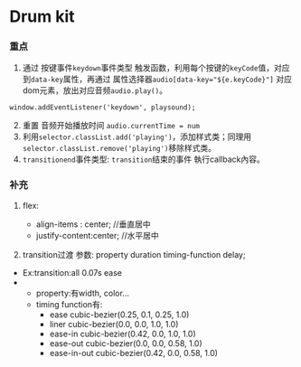 # Drum kit

### 重点

1. 通过 按键事件`keydown`事件类型 触发函数，利用每个按键的`keyCode`值，对应到`data-key`属性，再通过 属性选择器`audio[data-key="${e.keyCode}"]` 对应dom元素，放出对应音频`audio.play()`。

```
window.addEventListener('keydown', playsound);
```

2. 重置 音频开始播放时间 `audio.currentTime = num`
3. 利用`selector.classList.add('playing')`，添加样式类；同理用`selector.classList.remove('playing')`移除样式类。
4. `transitionend`事件类型:  `transition`结束的事件  執行callback內容。

### 补充

1. flex:
	- align-items : center; //垂直居中
	- justify-content:center; //水平居中

2. transition过渡 参数: property duration timing-function delay;

  - Ex:transition:all 0.07s ease
  - 
	- property:有width, color...
	- timing function有:
		- ease          cubic-bezier(0.25, 0.1, 0.25, 1.0)
		- liner         cubic-bezier(0.0, 0.0, 1.0, 1.0)
		- ease-in       cubic-bezier(0.42, 0.0, 1.0, 1.0)
		- ease-out      cubic-bezier(0.0, 0.0, 0.58, 1.0)
		- ease-in-out   cubic-bezier(0.42, 0.0, 0.58, 1.0)
